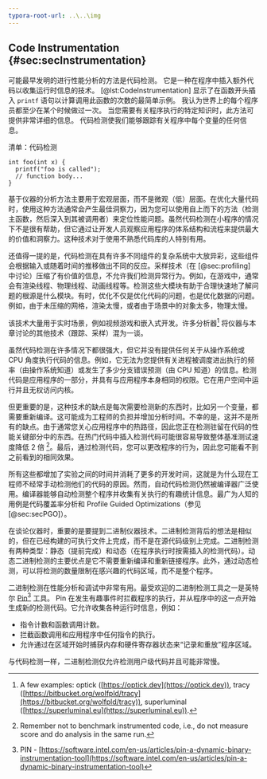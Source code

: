 ```yaml
---
typora-root-url: ..\..\img
---
```


## Code Instrumentation {#sec:secInstrumentation}

可能最早发明的进行性能分析的方法是代码检测。 它是一种在程序中插入额外代码以收集运行时信息的技术。 [@lst:CodeInstrumentation] 显示了在函数开头插入 `printf` 语句以计算调用此函数的次数的最简单示例。 我认为世界上的每个程序员都至少在某个时候做过一次。 当您需要有关程序执行的特定知识时，此方法可提供非常详细的信息。 代码检测使我们能够跟踪有关程序中每个变量的任何信息。

清单：代码检测

~~~~ {#lst:CodeInstrumentation .cpp}
int foo(int x) {
  printf("foo is called");
  // function body...
}
~~~~~~~~~~~~~~~~~~~~~~~~~~~~~~~~~~~~~~~~~~~~~~~~~

基于仪器的分析方法主要用于宏观层面，而不是微观（低）层面。在优化大量代码时，使用这种方法通常会产生最佳洞察力，因为您可以使用自上而下的方法（检测主函数，然后深入到其被调用者）来定位性能问题。虽然代码检测在小程序的情况下不是很有帮助，但它通过让开发人员观察应用程序的体系结构和流程来提供最大的价值和洞察力。这种技术对于使用不熟悉代码库的人特别有用。

还值得一提的是，代码检测在具有许多不同组件的复杂系统中大放异彩，这些组件会根据输入或随着时间的推移做出不同的反应。采样技术（在 [@sec:profiling] 中讨论）压缩了有价值的信息，不允许我们检测异常行为。例如，在游戏中，通常会有渲染线程、物理线程、动画线程等。检测这些大模块有助于合理快速地了解问题的根源是什么模块。有时，优化不仅是优化代码的问题，也是优化数据的问题。例如，由于未压缩的网格，渲染太慢，或者由于场景中的对象太多，物理太慢。

该技术大量用于实时场景，例如视频游戏和嵌入式开发。许多分析器[^3] 将仪器与本章讨论的其他技术（跟踪、采样）混为一谈。

虽然代码检测在许多情况下都很强大，但它并没有提供任何关于从操作系统或 CPU 角度执行代码的信息。例如，它无法为您提供有关进程被调度进出执行的频率（由操作系统知道）或发生了多少分支错误预测（由 CPU 知道）的信息。检测代码是应用程序的一部分，并具有与应用程序本身相同的权限。它在用户空间中运行并且无权访问内核。

但更重要的是，这种技术的缺点是每次需要检测新的东西时，比如另一个变量，都需要重新编译。这可能成为工程师的负担并增加分析时间。不幸的是，这并不是所有的缺点。由于通常您关心应用程序中的热路径，因此您正在检测驻留在代码的性能关键部分中的东西。在热门代码中插入检测代码可能很容易导致整体基准测试速度降低 2 倍 [^2]。最后，通过检测代码，您可以更改程序的行为，因此您可能看不到之前看到的相同效果。

所有这些都增加了实验之间的时间并消耗了更多的开发时间，这就是为什么现在工程师不经常手动检测他们的代码的原因。然而，自动代码检测仍然被编译器广泛使用。编译器能够自动检测整个程序并收集有关执行的有趣统计信息。最广为人知的用例是代码覆盖率分析和 Profile Guided Optimizations（参见 [@sec:secPGO]）。

在谈论仪器时，重要的是要提到二进制仪器技术。二进制检测背后的想法是相似的，但在已经构建的可执行文件上完成，而不是在源代码级别上完成。二进制检测有两种类型：静态（提前完成）和动态（在程序执行时按需插入的检测代码）。动态二进制检测的主要优点是它不需要重新编译和重新链接程序。此外，通过动态检测，可以将检测的数量限制在感兴趣的代码区域，而不是整个程序。

二进制检测在性能分析和调试中非常有用。最受欢迎的二进制检测工具之一是英特尔 [Pin](https://software.intel.com/en-us/articles/pin-a-dynamic-binary-instrumentation-tool)[^1] 工具。 Pin 在发生有趣事件时拦截程序的执行，并从程序中的这一点开始生成新的检测代码。它允许收集各种运行时信息，例如：

* 指令计数和函数调用计数。
* 拦截函数调用和应用程序中任何指令的执行。
* 允许通过在区域开始时捕获内存和硬件寄存器状态来“记录和重放”程序区域。

与代码检测一样，二进制检测仅允许检测用户级代码并且可能非常慢。

[^1]: PIN - [https://software.intel.com/en-us/articles/pin-a-dynamic-binary-instrumentation-tool](https://software.intel.com/en-us/articles/pin-a-dynamic-binary-instrumentation-tool)
[^2]: Remember not to benchmark instrumented code, i.e., do not measure score and do analysis in the same run.
[^3]: A few examples: optick ([https://optick.dev](https://optick.dev)), tracy ([https://bitbucket.org/wolfpld/tracy](https://bitbucket.org/wolfpld/tracy)), superluminal ([https://superluminal.eu](https://superluminal.eu)).

